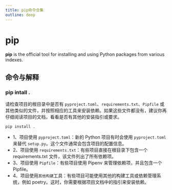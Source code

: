 ```yaml
---
title: pip命令合集
outline: deep
---
```


# pip

**pip** is the official tool for installing and using Python packages from various indexes.

## 命令与解释

### pip intall .

请检查项目的根目录中是否有 `pyproject.toml`、`requirements.txt`、`Pipfile` 或其他类似的文件，并按照相应的工具来安装依赖。如果这些文件都没有，建议你再仔细阅读项目的文档，看看是否有其他的安装指引或要求。

```bash
pip install .
```

- 1、项目使用 `pyproject.toml`：新的 Python 项目有时会使用 `pyproject.toml` 来替代 `setup.py`。这个文件通常会包含项目的配置信息。
- 2、项目使用 `requirements.txt`：有些项目直接在根目录下包含一个 requirements.txt 文件，该文件列出了所有依赖项。
- 3、项目使用 `Pipfile`：有些项目使用 Pipenv 来管理依赖项，并且包含一个 Pipfile。
- 4、项目使用`其他构建`工具：有些项目可能使用其他的构建工具或依赖管理系统，例如 poetry。这时，你需要根据项目文档中的指引来安装依赖。
